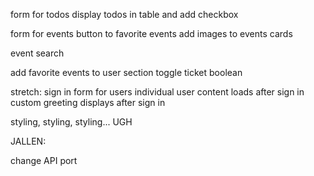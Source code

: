 
form for todos
display todos in table and add checkbox


form for events
button to favorite events
add images to events cards

event search

add favorite events to user section
toggle ticket boolean


stretch:
sign in form for users
individual user content loads after sign in
custom greeting displays after sign in


styling, styling, styling... UGH


JALLEN:

change API port





